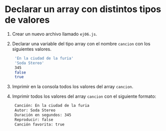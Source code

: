 # Declarar un array con distintos tipos de valores

1. Crear un nuevo archivo llamado `ej06.js`.
2. Declarar una variable del tipo array con el nombre `cancion` con los siguientes valores.

   ```bash
    'En la ciudad de la furia'
    'Soda Stereo'
    345
    false
    true
   ```

3. Imprimir en la consola todos los valores del array `cancion`.
4. Imprimir todos los valores del array `cancion` con el siguiente formato:

   ```bash
    Canción: En la ciudad de la furia
    Autor: Soda Stereo
    Duración en segundos: 345
    Reproducir: false
    Canción favorita: true
   ```

